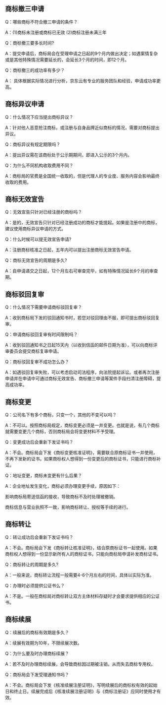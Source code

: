 ## 商标撤三申请
Q：哪些商标不符合撤三申请的条件？

A：(1)商标未注册或商标已无效 (2)商标注册未满三年

Q：商标撤三要多长时间?

A：提交申请后，商标局会在受理申请之日起的9个月内做出决定；如遇案情复杂或是其他特殊情况需要延长的，会延长3个月的时间，即12个月。

Q：商标撤三的成功率有多少？

A： 具体根据实际情况进行分析，京东云有专业的服务团队和经验，申请成功率更高。
## 商标异议申请

Q：什么情况下应当提出商标异议？

A：针对他人恶意抢注商标，或注册与自身品牌近似商标的情况，需要对商标提出异议。

Q：商标异议有规定期限吗？

A：提出异议需在该商标处于公示期期间，即进入公示的3个月内。

Q：为什么不同机构收取费用不同？

A：商标局的官费是全国统一收取的，但是代理人的专业度、服务内容会影响最终收取的费用。
## 商标无效宣告
Q：无效宣告只针对已经注册的商标吗？

A：是的，无效宣告只针对已经注册成功的商标才能提起。如果是注册中的商标，建议使用商标异议申请的方式。

Q：什么时候可以提无效宣告申请?

A：注册商标核准之日起，五年内可以提出注册商标无效宣告申请。

Q：商标无效宣告的周期是多久?

A：自申请递交之日起，12个月左右可审查完毕，如有特殊情况延长6个月的审查期。
## 商标驳回复审
Q：什么情况下需要申请商标驳回复审？

A：收到商标局下发的驳回通知书时，若您对驳回理由不服，即可提出商标驳回复审。

Q：申请商标驳回复审有时间限制吗？

A：收到驳回通知书之日起15天内（以收到信函的邮件日期为准），可以向商标评审委员会提交商标复审申请。

Q：商标驳回复审不成功怎么办？

A：如遇驳回复审失败，可以考虑启动司法程序，向法院提起诉讼。或者再次注册申请并在申请中可通过商标无效宣告、商标撤三申请等案件手段扫清注册障碍，提高成功率。
## 商标变更
Q：公司名下有多个商标，只变一个，其他的不变可以吗？

A：不可以。按照商标局规定，商标变更必须是一并变更。也就是说，有几个商标就需要变更几个商标，否则商标局会将变更材料不予受理。

Q：变更成功后会重新下发证书吗？

A：不会。商标局会下发《商标变更核准证明》，需要联合原商标证书一并使用，不再下发新的证书。如果商标权人想得到一份变更后的商标证书，只能进行商标补证。

Q：地址变更，商标未变更有什么后果？

A：企业地址发生变化，商标必须办理变更手续，原因如下：

影响商标局寄送信函的接收，导致商标不及时处理被撤销。

商标信息与营业执照不一致，影响商标转让、授权等手续的进行。

## 商标转让
Q：转让成功后会重新下发证书吗？

A：不会。商标局会下发《商标转让核准证明》，结合原商标证书一起使用。如果商标权人想得到一份显示新所有人的商标证书，只能向商标局申请补发商标证书。

Q：商标转让的周期是多久?

A：一般来说，商标转让流程一般需要4-6个月左右的时间，具体以实际为准。

Q：办理时必须提供公证书么？

A：不是。一般在商标局对商标转让双方主体材料存疑时才会要求提供相应的公证书。

## 商标续展
Q：续展后的商标有效期是多久？

A：续展有效期为10年，不限续展次数。

Q：为什么要及时办理商标续展？

A：若不及时办理商标续展，会导致商标因过期被注销，从而失去商标专用权。

Q：商标局会下发受理通知书吗？

A：不会。商标局会下发《核准续展注册证明》，写明续展后的商标权有效的起始日和终止日。续展完成后《核准续展注册证明》与《商标注册证》应同时使用才有效。

